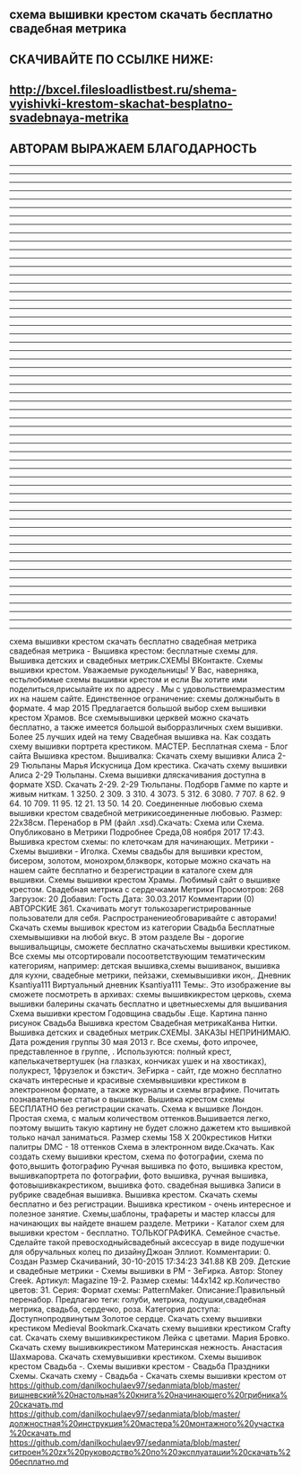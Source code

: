 схема вышивки крестом скачать бесплатно свадебная метрика
--------------------------------------------------
СКАЧИВАЙТЕ ПО ССЫЛКЕ НИЖЕ:
--------------------------------------------------
http://bxcel.filesloadlistbest.ru/shema-vyishivki-krestom-skachat-besplatno-svadebnaya-metrika
--------------------------------------------------
АВТОРАМ ВЫРАЖАЕМ БЛАГОДАРНОСТЬ
--------------------------------------------------
--------------------------------------------------
--------------------------------------------------
--------------------------------------------------
--------------------------------------------------
--------------------------------------------------
--------------------------------------------------
--------------------------------------------------
--------------------------------------------------
--------------------------------------------------
--------------------------------------------------
--------------------------------------------------
--------------------------------------------------
--------------------------------------------------
--------------------------------------------------
--------------------------------------------------
--------------------------------------------------
--------------------------------------------------
--------------------------------------------------
--------------------------------------------------
--------------------------------------------------
--------------------------------------------------
--------------------------------------------------
--------------------------------------------------
--------------------------------------------------
--------------------------------------------------
--------------------------------------------------
--------------------------------------------------
--------------------------------------------------
--------------------------------------------------
--------------------------------------------------
--------------------------------------------------
--------------------------------------------------
--------------------------------------------------
--------------------------------------------------
--------------------------------------------------
--------------------------------------------------
--------------------------------------------------
--------------------------------------------------
--------------------------------------------------
--------------------------------------------------
--------------------------------------------------
--------------------------------------------------
--------------------------------------------------
--------------------------------------------------
--------------------------------------------------
--------------------------------------------------
--------------------------------------------------
--------------------------------------------------
--------------------------------------------------
--------------------------------------------------
--------------------------------------------------
--------------------------------------------------
--------------------------------------------------
--------------------------------------------------
--------------------------------------------------
--------------------------------------------------
схема вышивки крестом скачать бесплатно свадебная метрика свадебная метрика - Вышивка крестом: бесплатные схемы для. Вышивка детских и свадебных метрик.СХЕМЫ        ВКонтакте. Схемы вышивки крестом. Уважаемые рукодельницы! У Вас, наверняка, естьлюбимые схемы вышивки крестом и если Вы хотите ими поделиться,присылайте их по адресу . Мы с удовольствиемразместим их на нашем сайте. Единственное ограничение: схемы должныбыть в формате. 4 мар 2015  Предлагается большой выбор схем вышивки крестом Храмов. Все схемывышивки церквей можно скачать бесплатно, а также имеется большой выборразличных схем вышивки. Более 25 лучших идей на тему Свадебная вышивка на. Как создать схему вышивки портрета крестиком. МАСТЕР. Бесплатная схема - Блог сайта Вышивка крестом. Вышивалка: Скачать схему вышивки Алиса 2-29 Тюльпаны
Марья Искусница  Дом крестика. Скачать схему вышивки Алиса 2-29 Тюльпаны. Схема вышивки дляскачивания доступна в формате XSD. Скачать 2-29. 2-29 Тюльпаны. Подборв Гамме по карте и живым ниткам. 1  3250. 2  309. 3  310. 4  3073. 5  312. 6  3080. 7  707. 8  62. 9  64. 10  709. 11  95. 12  21. 13  50. 14  20. Соединенные любовью  схема вышивки крестом свадебной метрикисоединенные любовью. Размер: 22x38см. Перенабор в РМ (файл .xsd).Скачать: Схема или Схема. Опубликовано в Метрики  Подробнее  Среда,08 ноября 2017 17:43. Вышивка крестом схемы: по клеточкам для начинающих. Метрики - Схемы вышивки - Иголка. Схемы свадьбы для вышивки крестом, бисером, золотом, монохром,блэкворк, которые можно скачать на нашем сайте бесплатно и безрегистрации в каталоге схем для вышивки. Схемы вышивки крестом Храмы. Любимый сайт о вышивке крестом.  Свадебная метрика с сердечками Метрики  Просмотров: 268  Загрузок: 20  Добавил: Гость  Дата: 30.03.2017 Комментарии (0)  АВТОРСКИЕ 361. Скачивать могут толькозарегистрированные пользователи для себя. Распространениеобговаривайте с авторами!
Скачать схемы вышивок крестом из категории Свадьба  Бесплатные схемывышивки на любой вкус. В этом разделе Вы - дорогие вышивальщицы, сможете бесплатно скачатьсхемы вышивки крестиком. Все схемы мы отсортировали посоответствующим тематическим категориям, например: детская вышивка,схемы вышиванок, вышивка для кухни, свадебные метрики, пейзажи, схемывышивки икон,. Дневник Ksantiya111 Виртуальный дневник Ksantiya111 Темы:. Это изображение вы сможете посмотреть в архивах: схемы вышивкикрестом церковь, схема вышивки балерины скачать бесплатно и цветныесхемы для вышивания  Схема вышивки крестом Годовщина свадьбы .Еще. Картина панно рисунок Свадьба Вышивка крестом Свадебная метрикаКанва Нитки. Вышивка детских и свадебных метрик.СХЕМЫ. ЗАКАЗЫ НЕПРИНИМАЮ. Дата рождения группы 30 мая 2013 г. Все схемы, фото ипрочее, представленное в группе, . Используются: полный крест, капелькачетвертушек (на глазках, кончиках ушек и на хвостиках), полукрест, 1фрузелок и бэкстич. ЗеFирка - сайт, где можно бесплатно скачать интересные и красивые схемывышивки крестиком в электронном формате, а также журналы и схемы вграфике. Почитать познавательные статьи о вышивке. Вышивка крестом схемы БЕСПЛАТНО без регистрации скачать. Cхема к вышивке Лондон. Простая схема, с малым количеством оттенков.Вышивается легко, поэтому вышить такую картину не будет сложно дажетем кто вышивкой только начал заниматься. Размер схемы 158 Х 200крестиков Нитки палитры DMC - 18 оттенков Схема в электронном виде.Скачать.
Как создать схему вышивки крестом, схема по фотографии, схема по фото,вышить фотографию Ручная вышивка по фото, вышивка крестом, вышивкапортрета по фотографии, фото вышивка, ручная вышивка, фотовышивкакрестиком, вышивка фото. свадебная вышивка  Записи в рубрике свадебная вышивка. Вышивка крестом. Скачать схемы бесплатно и без регистрации. Вышивка крестиком - очень интересное и полезное занятие. Схемы,шаблоны, трафареты и мастер классы для начинающих вы найдете внашем разделе. Метрики - Каталог схем для вышивки крестом - бесплатно. ТОЛЬКОГРАФИКА. Семейное счастье. Сделайте такой превосходныйсвадебный аксессуар в виде подушечки для обручальных колец по дизайнуДжоан Эллиот. Комментарии: 0. Создан Размер Скачиваний, 30-10-2015 17:34:23 341.88 KB 209. Детские и свадебные метрики - Схемы вышивки в РМ - ЗеFирка. Автор: Stoney Creek. Артикул: Magazine 19-2. Размер схемы: 144x142 кр.Количество цветов: 31. Серия: Формат схемы: PatternMaker. Описание:Правильный перенабор. Предлагаю теги: голуби, метрика, подушки,свадебная метрика, свадьба, сердечко, роза. Категория доступа: Доступнопродвинутым
Золотое сердце. Скачать схему вышивки крестиком  Medieval Bookmark.Скачать схему вышивки крестиком  Crafty cat. Скачать схему вышивкикрестиком  Лейка с цветами. Мария Бровко. Скачать схему вышивкикрестиком  Материнская нежность. Анастасия Шахмарова. Скачать схемувышивки крестиком. Схемы вышивок крестом Свадьба -. Схемы вышивки крестом - Свадьба  Праздники  Схемы. Скачать схему - Свадьба - Скачать схемы вышивки крестом от
https://github.com/danilkochulaev97/sedanmiata/blob/master/вишневский%20настольная%20книга%20начинающего%20грибника%20скачать.md
https://github.com/danilkochulaev97/sedanmiata/blob/master/должностная%20инструкция%20мастера%20монтажного%20участка%20скачать.md
https://github.com/danilkochulaev97/sedanmiata/blob/master/ситроен%20zx%20руководство%20по%20эксплуатации%20скачать%20бесплатно.md